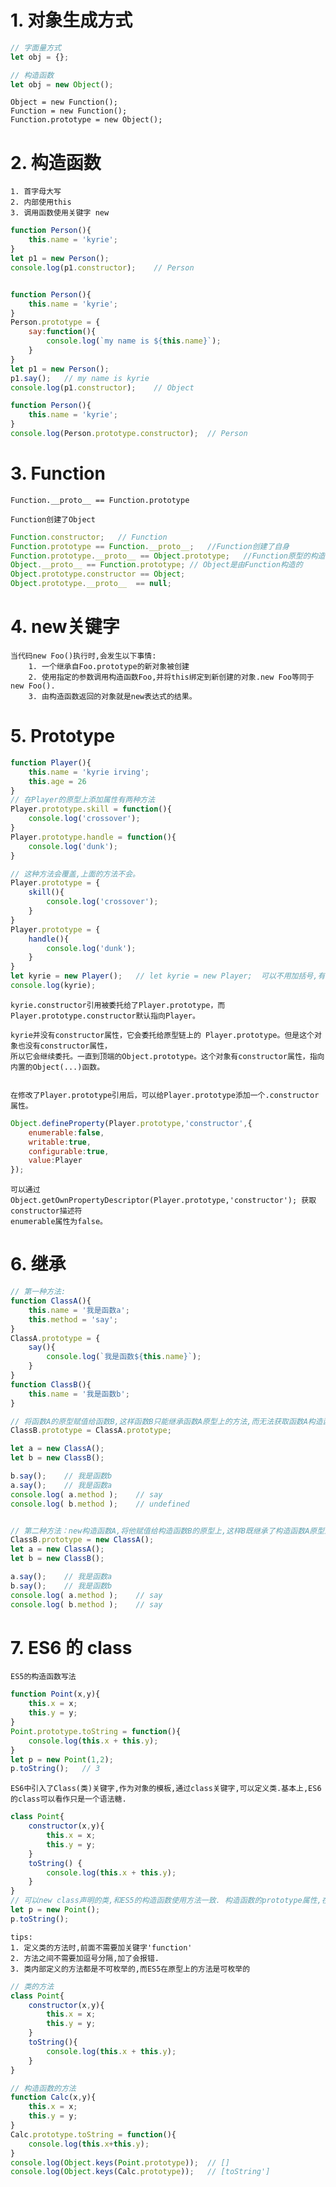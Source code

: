 # 1. 对象生成方式

```js
// 字面量方式
let obj = {};

// 构造函数
let obj = new Object();
```
    Object = new Function();
    Function = new Function();
    Function.prototype = new Object();

# 2. 构造函数

    1. 首字母大写
    2. 内部使用this
    3. 调用函数使用关键字 new 
```js
function Person(){
    this.name = 'kyrie';
}
let p1 = new Person();
console.log(p1.constructor);    // Person


function Person(){
    this.name = 'kyrie';
}
Person.prototype = {
    say:function(){
        console.log(`my name is ${this.name}`);
    }
}
let p1 = new Person();
p1.say();   // my name is kyrie
console.log(p1.constructor);    // Object
```
```js
function Person(){
    this.name = 'kyrie';
}
console.log(Person.prototype.constructor);  // Person


```
# 3. Function

    Function.__proto__ == Function.prototype

    Function创建了Object
```js
Function.constructor;   // Function
Function.prototype == Function.__proto__;   //Function创建了自身
Function.prototype.__proto__ == Object.prototype;   //Function原型的构造函数是Object
Object.__proto__ == Function.prototype; // Object是由Function构造的
Object.prototype.constructor == Object;
Object.prototype.__proto__  == null;    
```

# 4. new关键字

	当代码new Foo()执行时,会发生以下事情:
		1. 一个继承自Foo.prototype的新对象被创建
		2. 使用指定的参数调用构造函数Foo,并将this绑定到新创建的对象.new Foo等同于new Foo().
		3. 由构造函数返回的对象就是new表达式的结果。
    
# 5. Prototype
    
    
```js
function Player(){
	this.name = 'kyrie irving';
	this.age = 26
}
// 在Player的原型上添加属性有两种方法
Player.prototype.skill = function(){
	console.log('crossover');
}
Player.prototype.handle = function(){
	console.log('dunk');
}

// 这种方法会覆盖,上面的方法不会。
Player.prototype = {
	skill(){
		console.log('crossover');
	}
}
Player.prototype = {
	handle(){
		console.log('dunk');
	}
}
let kyrie = new Player();   // let kyrie = new Player;  可以不用加括号,有参数的时候需要加括号
console.log(kyrie);
```
    kyrie.constructor引用被委托给了Player.prototype，而Player.prototype.constructor默认指向Player。
    
    kyrie并没有constructor属性，它会委托给原型链上的 Player.prototype。但是这个对象也没有constructor属性，
    所以它会继续委托。一直到顶端的Object.prototype。这个对象有constructor属性，指向内置的Object(...)函数。
    
    
    在修改了Player.prototype引用后，可以给Player.prototype添加一个.constructor属性。
```js
Object.defineProperty(Player.prototype,'constructor',{
	enumerable:false,
	writable:true,
	configurable:true,
	value:Player
});
```
	可以通过 Object.getOwnPropertyDescriptor(Player.prototype,'constructor'); 获取constructor描述符
	enumerable属性为false。
    
# 6. 继承

```js
// 第一种方法:
function ClassA(){
	this.name = '我是函数a';
	this.method = 'say';
}
ClassA.prototype = {
	say(){
		console.log(`我是函数${this.name}`);
	}
}
function ClassB(){
	this.name = '我是函数b';
}

// 将函数A的原型赋值给函数B,这样函数B只能继承函数A原型上的方法,而无法获取函数A构造函数本身的属性
ClassB.prototype = ClassA.prototype;

let a = new ClassA();
let b = new ClassB();

b.say();    // 我是函数b
a.say();    // 我是函数a
console.log( a.method );    // say
console.log( b.method );    // undefined


// 第二种方法：new构造函数A,将他赋值给构造函数B的原型上,这样B既继承了构造函数A原型上的方法,还有函数本身的属性.
ClassB.prototype = new ClassA();
let a = new ClassA();
let b = new ClassB();

a.say();    // 我是函数a
b.say();    // 我是函数b
console.log( a.method );    // say
console.log( b.method );    // say
```

# 7. ES6 的 class

    ES5的构造函数写法
```js
function Point(x,y){
    this.x = x;
    this.y = y;
}
Point.prototype.toString = function(){
    console.log(this.x + this.y);
}
let p = new Point(1,2);
p.toString();   // 3
```

    ES6中引入了Class(类)关键字,作为对象的模板,通过class关键字,可以定义类.基本上,ES6的class可以看作只是一个语法糖.
```js
class Point{
	constructor(x,y){
		this.x = x;
		this.y = y;
	}
	toString() {
		console.log(this.x + this.y);
	}
}
// 可以new class声明的类,和ES5的构造函数使用方法一致. 构造函数的prototype属性,在ES6的'类'上继续存在.
let p = new Point();
p.toString();
```
    tips:
    1. 定义类的方法时,前面不需要加关键字'function'
    2. 方法之间不需要加逗号分隔,加了会报错.
    3. 类内部定义的方法都是不可枚举的,而ES5在原型上的方法是可枚举的
```js
// 类的方法
class Point{
	constructor(x,y){
		this.x = x;
		this.y = y;
	}
	toString(){
		console.log(this.x + this.y);
	}
}

// 构造函数的方法
function Calc(x,y){
	this.x = x;
	this.y = y;
}
Calc.prototype.toString = function(){
	console.log(this.x+this.y);
}
console.log(Object.keys(Point.prototype));  // []
console.log(Object.keys(Calc.prototype));   // [toString']
```



